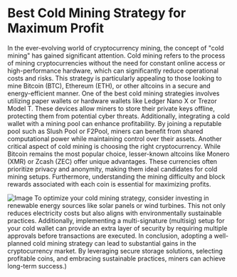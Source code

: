 # Best Cold Mining Strategy for Maximum Profit
In the ever-evolving world of cryptocurrency mining, the concept of "cold mining" has gained significant attention. Cold mining refers to the process of mining cryptocurrencies without the need for constant online access or high-performance hardware, which can significantly reduce operational costs and risks. This strategy is particularly appealing to those looking to mine Bitcoin (BTC), Ethereum (ETH), or other altcoins in a secure and energy-efficient manner.
One of the best cold mining strategies involves utilizing paper wallets or hardware wallets like Ledger Nano X or Trezor Model T. These devices allow miners to store their private keys offline, protecting them from potential cyber threats. Additionally, integrating a cold wallet with a mining pool can enhance profitability. By joining a reputable pool such as Slush Pool or F2Pool, miners can benefit from shared computational power while maintaining control over their assets.
Another critical aspect of cold mining is choosing the right cryptocurrency. While Bitcoin remains the most popular choice, lesser-known altcoins like Monero (XMR) or Zcash (ZEC) offer unique advantages. These currencies often prioritize privacy and anonymity, making them ideal candidates for cold mining setups. Furthermore, understanding the mining difficulty and block rewards associated with each coin is essential for maximizing profits.

![Image](https://github.com/user-attachments/assets/d7419ec9-dc67-403f-bf28-8faea5f1f74f)
To optimize your cold mining strategy, consider investing in renewable energy sources like solar panels or wind turbines. This not only reduces electricity costs but also aligns with environmentally sustainable practices. Additionally, implementing a multi-signature (multisig) setup for your cold wallet can provide an extra layer of security by requiring multiple approvals before transactions are executed.
In conclusion, adopting a well-planned cold mining strategy can lead to substantial gains in the cryptocurrency market. By leveraging secure storage solutions, selecting profitable coins, and embracing sustainable practices, miners can achieve long-term success.)
